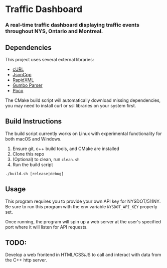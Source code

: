 # Traffic Dashboard
### A real-time traffic dashboard displaying traffic events throughout NYS, Ontario and Montreal.

## Dependencies
This project uses several external libraries:
- [cURL](https://github.com/curl/curl)
- [JsonCpp](https://github.com/open-source-parsers/jsoncpp)
- [RapidXML](https://rapidxml.sourceforge.net/)
- [Gumbo Parser](https://github.com/google/gumbo-parser)
- [Poco](https://github.com/pocoproject/poco)

The CMake build script will automatically download missing dependencies, you may need to install curl or ssl libraries on your system first.

## Build Instructions
The build script currently works on Linux with experimental functionality for both macOS and Windows.
1. Ensure git, c++ build tools, and CMake are installed
2. Clone this repo
3. (Optional) to clean, run `clean.sh`
4. Run the build script
```
./build.sh [release|debug]
```

## Usage
This program requires you to provide your own API key for NYSDOT/511NY. Be sure to run this program with the env variable `NYSDOT_API_KEY` properly set.

Once running, the program will spin up a web server at the user's specified port where it will listen for API requests.

## TODO:
Develop a web frontend in HTML/CSS/JS to call and interact with data from the C++ http server.
